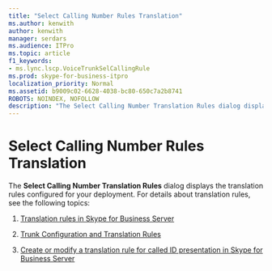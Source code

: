 ```yaml
---
title: "Select Calling Number Rules Translation"
ms.author: kenwith
author: kenwith
manager: serdars
ms.audience: ITPro
ms.topic: article
f1_keywords:
- ms.lync.lscp.VoiceTrunkSelCallingRule
ms.prod: skype-for-business-itpro
localization_priority: Normal
ms.assetid: b9009c02-6628-4038-bc80-650c7a2b8741
ROBOTS: NOINDEX, NOFOLLOW
description: "The Select Calling Number Translation Rules dialog displays the translation rules configured for your deployment. For details about translation rules, see the following topics:"
---
```


# Select Calling Number Rules Translation
 
The **Select Calling Number Translation Rules** dialog displays the translation rules configured for your deployment. For details about translation rules, see the following topics:
  
1. [Translation rules in Skype for Business Server](../../../plan-your-deployment/enterprise-voice-solution/translation-rules.md)
    
2. [Trunk Configuration and Translation Rules](http://technet.microsoft.com/library/0c339511-a185-484e-94f0-dbe918b7e48a.aspx)
    
3. [Create or modify a translation rule for called ID presentation in Skype for Business Server](../../../deploy/deploy-enterprise-voice/called-id-presentation-rules.md)
    

